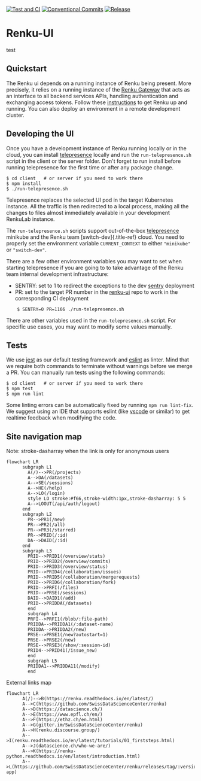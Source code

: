 [![Test and CI](https://github.com/SwissDataScienceCenter/renku-ui/workflows/Test%20and%20CI/badge.svg)](https://github.com/SwissDataScienceCenter/renku-ui/actions?query=branch%3Amaster+workflow%3A%22Test+and+CI%22)
[![Conventional Commits](https://img.shields.io/badge/Conventional%20Commits-1.0.0-yellow.svg?style=flat-square)](https://conventionalcommits.org)
[![Release](https://img.shields.io/github/tag/SwissDataScienceCenter/renku-ui.svg)](https://github.com/SwissDataScienceCenter/renku-ui/releases)

# Renku-UI

test

## Quickstart

The Renku ui depends on a running instance of Renku being present. More
precisely, it relies on a running instance of the [Renku
Gateway](https://github.com/SwissDataScienceCenter/renku-gateway) that
acts as an interface to all backend services APIs, handling
authentication and exchanging access tokens. Follow these
[instructions](https://renku.readthedocs.io/en/latest/how-to-guides/admin/deploying-renku.html)
to get Renku up and running. You can also deploy an environment in a
remote development cluster.

## Developing the UI

Once you have a development instance of Renku running locally or in the
cloud, you can install
[telepresence](https://www.telepresence.io/reference/install) locally
and run the `run-telepresence.sh` script in the client or
the server folder. Don't forget to run install before running telepresence for the first time or
after any package change.

    $ cd client   # or server if you need to work there
    $ npm install
    $ ./run-telepresence.sh

Telepresence replaces the selected UI pod in the target Kubernetes
instance. All the traffic is then redirected to a local process, making
all the changes to files almost immediately available in your
development RenkuLab instance.

The `run-telepresence.sh` scripts support out-of-the-box
[telepresence](https://www.telepresence.io/reference/install) minikube
and the Renku team [switch-dev]{.title-ref} cloud. You need to properly
set the environment variable `CURRENT_CONTEXT` to either `"minikube"` or
`"switch-dev"`.

There are a few other environment variables you may want to set when
starting telepresence if you are going to to take advantage of the Renku
team internal development infrastructure:

-   SENTRY: set to 1 to redirect the exceptions to the dev
    [sentry](https://sentry.dev.renku.ch) deployment
-   PR: set to the target PR number in the
    [renku-ui](https://github.com/SwissDataScienceCenter/renku-ui/pulls)
    repo to work in the corresponding CI deployment


```
    $ SENTRY=0 PR=1166 ./run-telepresence.sh
```
There are other variables used in the `run-telepresence.sh` script. For
specific use cases, you may want to modify some values manually.

## Tests

We use [jest](https://jestjs.io) as our default testing framework and
[eslint](https://eslint.org/) as linter. Mind that we require both
commands to terminate without warnings before we merge a PR. You can
manually run tests using the following commands:

    $ cd client   # or server if you need to work there
    $ npm test
    $ npm run lint

Some linting errors can be automatically fixed by running
`npm run lint-fix`. We suggest using an IDE that supports eslint (like
[vscode](https://code.visualstudio.com) or similar) to get realtime
feedback when modifying the code.

## Site navigation map
Note: stroke-dasharray when the link is only for anonymous users

```mermaid
flowchart LR
      subgraph L1
        A(/)-->PR(/projects)
        A-->DA(/datasets)
        A-->SE(/sessions)
        A-->HE(/help)
        A-->LO(/login)
        style LO stroke:#f66,stroke-width:1px,stroke-dasharray: 5 5
        A-->LOOUT(/api/auth/logout)
      end
      subgraph L2
        PR-->PR1(/new)
        PR-->PR2(/all)
        PR-->PR3(/starred)
        PR-->PRID(/:id)
        DA-->DAID(/:id)
      end
      subgraph L3
        PRID-->PRID1(/overview/stats)        
        PRID-->PRID2(/overview/commits)
        PRID-->PRID3(/overview/status)
        PRID-->PRID4(/collaboration/issues)
        PRID-->PRID5(/collaboration/mergerequests)
        PRID-->PRID6(/collaboration/fork)
        PRID-->PRFI(/files)
        PRID-->PRSE(/sessions)
        DAID-->DAID1(/add)
        PRID-->PRIDDA(/datasets)
        end
        subgraph L4
        PRFI-->PRFI1(/blob/:file-path)
        PRIDDA-->PRIDDA1(/:dataset-name)
        PRIDDA-->PRIDDA2(/new)
        PRSE-->PRSE1(/new?autostart=1)
        PRSE-->PRSE2(/new)
        PRSE-->PRSE3(/show/:session-id)
        PRID4-->PRID41(/issue_new)
        end
        subgraph L5
        PRIDDA1-->PRIDDA11(/modify)
        end
```
External links map

```mermaid
flowchart LR
      A(/)-->B(https://renku.readthedocs.io/en/latest/)
      A-->C(https://github.com/SwissDataScienceCenter/renku)
      A-->D(https://datascience.ch/)
      A-->E(https://www.epfl.ch/en/)
      A-->F(https://ethz.ch/en.html)
      A-->G(gitter.im/SwissDataScienceCenter/renku)
      A-->H(renku.discourse.group/)
      A-->I(renku.readthedocs.io/en/latest/tutorials/01_firststeps.html)
      A-->J(datascience.ch/who-we-are/)
      A-->K(https://renku-python.readthedocs.io/en/latest/introduction.html)
      A-->L(https://github.com/SwissDataScienceCenter/renku/releases/tag/:version-app)
```
